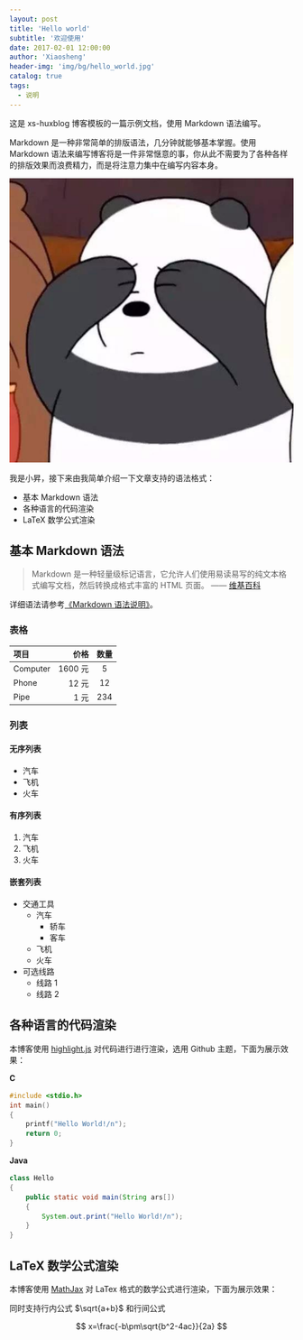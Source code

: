 ```yaml
---
layout: post
title: 'Hello world'
subtitle: '欢迎使用'
date: 2017-02-01 12:00:00
author: 'Xiaosheng'
header-img: 'img/bg/hello_world.jpg'
catalog: true
tags:
  - 说明
---
```


这是 xs-huxblog 博客模板的一篇示例文档，使用 Markdown 语法编写。

Markdown 是一种非常简单的排版语法，几分钟就能够基本掌握。使用 Markdown 语法来编写博客将是一件非常惬意的事，你从此不需要为了各种各样的排版效果而浪费精力，而是将注意力集中在编写内容本身。

![1](/img/avatar-xs.jpg)

我是小昇，接下来由我简单介绍一下文章支持的语法格式：

- 基本 Markdown 语法
- 各种语言的代码渲染
- LaTeX 数学公式渲染

## 基本 Markdown 语法

> Markdown 是一种轻量级标记语言，它允许人们使用易读易写的纯文本格式编写文档，然后转换成格式丰富的 HTML 页面。 —— [维基百科](https://zh.wikipedia.org/wiki/Markdown)

详细语法请参考[《Markdown 语法说明》](http://wowubuntu.com/markdown/)。

### 表格

| 项目     |    价格 | 数量 |
| :------- | ------: | :--: |
| Computer | 1600 元 |  5   |
| Phone    |   12 元 |  12  |
| Pipe     |    1 元 | 234  |

### 列表

#### 无序列表

- 汽车
- 飞机
- 火车

#### 有序列表

1. 汽车
2. 飞机
3. 火车

#### 嵌套列表

- 交通工具
  - 汽车
    - 轿车
    - 客车
  - 飞机
  - 火车
- 可选线路
  - 线路 1
  - 线路 2

## 各种语言的代码渲染

本博客使用 [highlight.js](https://highlightjs.org/) 对代码进行进行渲染，选用 Github 主题，下面为展示效果：

**C**

```c
#include <stdio.h>
int main()
{
    printf("Hello World!/n");
    return 0;
}
```

**Java**

```java
class Hello
{
    public static void main(String ars[])
    {
        System.out.print("Hello World!/n");
    }
}
```

## LaTeX 数学公式渲染

本博客使用 [MathJax](https://www.mathjax.org/) 对 LaTex 格式的数学公式进行渲染，下面为展示效果：

同时支持行内公式 $\sqrt{a+b}$ 和行间公式

$$
x=\frac{-b\pm\sqrt{b^2-4ac}}{2a}
$$
